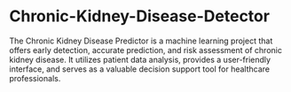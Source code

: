 # Chronic-Kidney-Disease-Detector
The Chronic Kidney Disease Predictor is a machine learning project that offers early detection, accurate prediction, and risk assessment of chronic kidney disease. It utilizes patient data analysis, provides a user-friendly interface, and serves as a valuable decision support tool for healthcare professionals.
